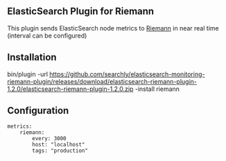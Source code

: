 ## ElasticSearch Plugin for Riemann

This plugin sends ElasticSearch node metrics to [Riemann](http://riemann.io/) in near real time (interval can be configured)


## Installation

bin/plugin -url https://github.com/searchly/elasticsearch-monitoring-riemann-plugin/releases/download/elasticsearch-riemann-plugin-1.2.0/elasticsearch-riemann-plugin-1.2.0.zip  -install riemann

## Configuration

```
metrics:
    riemann:
        every: 3000
        host: "localhost"
        tags: "production"
```
